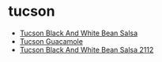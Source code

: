# tucson

 * [Tucson Black And White Bean Salsa](../../index/t/tucson-black-and-white-bean-salsa-2112.json)
 * [Tucson Guacamole](../../index/t/tucson-guacamole.json)
 * [Tucson Black And White Bean Salsa 2112](../../index/t/tucson-black-and-white-bean-salsa-2112.json)
